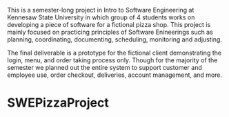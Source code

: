 This is a semester-long project in Intro to Software Engineering at Kennesaw State University in which group of 4 students works on developing a piece of software for a fictional pizza shop. This project is mainly focused on practicing principles of Software Enineerings such as planning, coordinating, documenting, scheduling, monitoring and adjusting. 

The final deliverable is a prototype for the fictional client demonstrating the login, menu, and order taking process only. Though for the majority of the semester we planned out the entire system to support customer and employee use, order checkout, deliveries, account management, and more.
# SWEPizzaProject
